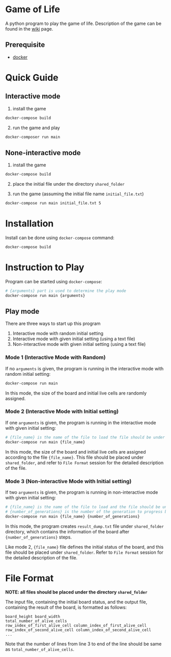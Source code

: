 # Game of Life
A python program to play the game of life. Description of the game can be found in the [wiki](https://en.wikipedia.org/wiki/Conway%27s_Game_of_Life) page.

## Prerequisite
- [docker](https://www.docker.com/)

# Quick Guide
## Interactive mode
1. install the game

```bash
docker-compose build
```

2. run the game and play

```bash
docker-composer run main
```

## None-interactive mode
1. install the game

```bash
docker-compose build
```

2. place the initial file under the directory `shared_folder`

3. run the game (assuming the initial file name `initial_file.txt`)

```bash
docker-compose run main initial_file.txt 5
```

# Installation
Install can be done using `docker-compose` command:

```bash
docker-compose build
```

# Instruction to Play
Program can be started using `docker-compose`:

```bash
# {arguments} part is used to determine the play mode
docker-compose run main {arguments}
```
## Play mode
There are three ways to start up this program

1. Interactive mode with random initial setting
2. Interactive mode with given initial setting (using a text file)
3. Non-interactive mode with given initial setting (using a text file)

### Mode 1 (Interactive Mode with Random)
If no `arguments` is given, the program is running in the interactive mode with random initial setting:

```bash
docker-compose run main
```

In this mode, the size of the board and initial live cells are randomly assigned.

### Mode 2 (Interactive Mode with Initial setting)
If one `arguments` is given, the program is running in the interactive mode with given initial setting:

```bash
# {file_name} is the name of the file to load the file should be under `./shared_folder`
docker-compose run main {file_name}
```

In this mode, the size of the board and initial live cells are assigned according to the file `{file_name}`. This file should be placed under `shared_folder`, and refer to `File Format` session for the detailed description of the file.

### Mode 3 (Non-interactive Mode with Initial setting)
If two `arguments` is given, the program is running in non-interactive mode with given initial setting:

```bash
# {file_name} is the name of the file to load and the file should be under .`/shared_folder`
# {number_of_generations} is the number of the generation to progress before creating file output
docker-compose run main {file_name} {number_of_generations}
```

In this mode, the program creates `result_dump.txt` file under `shared_folder` directory, which contains the information of the board after `{number_of_generations}` steps.

Like mode 2, `{file_name}` file defines the initial status of the board, and this file should be placed under `shared_folder`. Refer to `File Format` session for the detailed description of the file.

# File Format
**NOTE: all files should be placed under the directory `shared_folder`** 

The input file, containing the initial board status, and the output file, containing the result of the board, is formatted as follows:

```
board_height board_width
total_number_of_alive_cells
row_index_of_first_alive_cell column_index_of_first_alive_cell
row_index_of_second_alive_cell column_index_of_second_alive_cell
...
```

Note that the number of lines from line 3 to end of the line should be same as `total_number_of_alive_cells`.